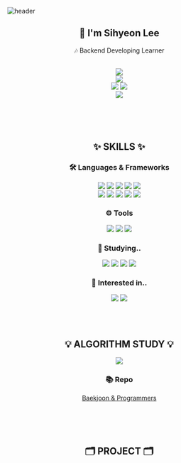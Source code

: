 ![header](https://capsule-render.vercel.app/api?type=waving&color=auto&height=250&section=header&text=sihyeon's%20Github&fontSize=70&animation=twinkling)
<div align=center>

## 🍋 I'm Sihyeon Lee
<p> 
  
  🎶 Backend Developing Learner
  
  <br>
  <a href=""><img src="https://img.shields.io/badge/Portfolio-E8D9FF?style=for-the-badge&logo=&logoColor=white" /></a>
  <br>
  <a href="mailto:sihyeon.leeee@gmail.com"><img src="https://img.shields.io/badge/sihyeon.leeee@gmail.com-FAE0D4?style=for-the-badge&logo=gmail&logoColor=black" /></a>
  <br>
  <a href="https://oxidized-comfort-305.notion.site/TIL-b95a68813b6c4ba395ac33a7ce09b276"><img src="https://img.shields.io/badge/TIL-FAECC5?style=for-the-badge&logo=notion&logoColor=black" /></a>
  <a href=""><img src="https://img.shields.io/badge/devlog-E4F7BA?style=for-the-badge&logo=tistory&logoColor=black" /></a><br>
  <a href="https://hits.seeyoufarm.com"><img src="https://hits.seeyoufarm.com/api/count/incr/badge.svg?url=https%3A%2F%2Fgithub.com%2Fsleeee-dev%2Fhit-counter&count_bg=%23913DC8&title_bg=%23CCCCCC&icon=&icon_color=%23E7E7E7&title=%F0%9F%8C%B1+hits+&edge_flat=false"/></a><br>
  <br><br><br><br>
</p>

## ✨ SKILLS ✨

### 🛠 Languages & Frameworks
<p>
  <img src="https://img.shields.io/badge/Java-007396?style=for-the-badge&logo=openjdk&logoColor=white">
  <img src="https://img.shields.io/badge/Spring-6DB33F?style=for-the-badge&logo=spring&logoColor=white">
  <img src="https://img.shields.io/badge/Spring Boot-6DB33F?style=for-the-badge&logo=springboot&logoColor=white">
  <img src="https://img.shields.io/badge/MySQL-4479A1?style=for-the-badge&logo=mysql&logoColor=white">
  <img src="https://img.shields.io/badge/JPA-59666C?style=for-the-badge&logo=hibernate&logoColor=white">
  <br>
  <img src="https://img.shields.io/badge/JavaScript-FCC624?style=for-the-badge&logo=javascript&logoColor=white">
  <img src="https://img.shields.io/badge/Axios-5A29E4?style=for-the-badge&logo=axios&logoColor=white">
  <img src="https://img.shields.io/badge/HTML5-E34F26?style=for-the-badge&logo=html5&logoColor=white">
  <img src="https://img.shields.io/badge/CSS-1572B6?style=for-the-badge&logo=css3&logoColor=white">
  <img src="https://img.shields.io/badge/BootStrap-7952B3?style=for-the-badge&logo=bootstrap&logoColor=white">
  <br>
  </p>
  
### ⚙ Tools

<p>
  <img src="https://img.shields.io/badge/Eclipse IDE-2C2255?style=for-the-badge&logo=eclipseide&logoColor=white">
  <img src="https://img.shields.io/badge/IntelliJ IDE-000000?style=for-the-badge&logo=intellijidea&logoColor=white">
  <img src="https://img.shields.io/badge/Visual Studio Code-007ACC?style=for-the-badge&logo=visualstudiocode&logoColor=white">
</p>
 
### 📓 Studying..
<p>
  <img src="https://img.shields.io/badge/Python-3776AB?style=for-the-badge&logo=python&logoColor=white">
  <img src="https://img.shields.io/badge/Linux-FCC624?style=for-the-badge&logo=linux&logoColor=white">
  <img src="https://img.shields.io/badge/Docker-2496ED?style=for-the-badge&logo=docker&logoColor=white">
  <img src="https://img.shields.io/badge/AWS-232F3E?style=for-the-badge&logo=amazonaws&logoColor=white">
</p>    

  ### 🎈 Interested in..
<p>
  <img src="https://img.shields.io/badge/Spring Security-6DB33F?style=for-the-badge&logo=springsecurity&logoColor=white">
  <img src="https://img.shields.io/badge/Node.js-339933?style=for-the-badge&logo=node.js&logoColor=white">
  <br><br><br><br>
  </p>

## 💡 ALGORITHM STUDY 💡
<p>
  <img src="http://mazassumnida.wtf/api/v2/generate_badge?boj=sleeee"/><br>

### 📚 Repo
  <a href="https://github.com/sleeee-dev/codingtest.git">Baekjoon & Programmers </a><br>
<br><br><br><br>
</p>

## 🗂 PROJECT 🗂

  
</div>
  
<!--

  <img src="http://mazassumnida.wtf/api/mini/generate_badge?boj=sleeee"/>

  <a href="https://github.com/SIHYEONee/python-for-coding-test.git">이코테 </a><br>


<img src="https://img.shields.io/badge/Oracle DB-F80000?style=flat-square&logo=oracle&logoColor=white">
<img src="https://img.shields.io/badge/Git-F05032?style=flat-square&logo=git&logoColor=white">
<img src="https://img.shields.io/badge/Gradle-02303A?style=flat&logo=gradle&logoColor=white">



-->

<!--
**sleeee-dev/sleeee-dev** is a ✨ _special_ ✨ repository because its `README.md` (this file) appears on your GitHub profile.

Here are some ideas to get you started:

- 🔭 I’m currently working on ...
- 🌱 I’m currently learning ...
- 👯 I’m looking to collaborate on ...
- 🤔 I’m looking for help with ...
- 💬 Ask me about ...
- 📫 How to reach me: ...
- 😄 Pronouns: ...
- ⚡ Fun fact: ...
-->
